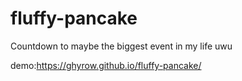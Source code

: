 # fluffy-pancake
Countdown to maybe the biggest event in my life uwu

demo:https://ghyrow.github.io/fluffy-pancake/
